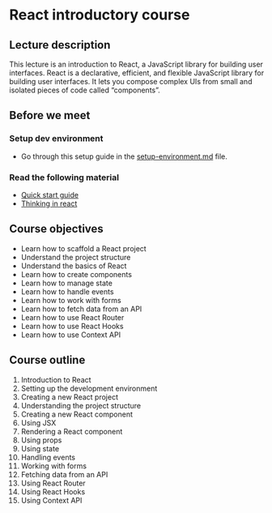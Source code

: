 # React introductory course

## Lecture description

This lecture is an introduction to React, a JavaScript library for building user interfaces. React is a declarative, efficient, and flexible JavaScript library for building user interfaces. It lets you compose complex UIs from small and isolated pieces of code called “components”.

## Before we meet

### Setup dev environment

- Go through this setup guide in the [setup-environment.md](setup-environment.md) file.

### Read the following material

- [Quick start guide](https://react.dev/learn)
- [Thinking in react](https://react.dev/learn/thinking-in-react)

## Course objectives

- Learn how to scaffold a React project
- Understand the project structure
- Understand the basics of React
- Learn how to create components
- Learn how to manage state
- Learn how to handle events
- Learn how to work with forms
- Learn how to fetch data from an API
- Learn how to use React Router
- Learn how to use React Hooks
- Learn how to use Context API

## Course outline

1. Introduction to React
1. Setting up the development environment
1. Creating a new React project
1. Understanding the project structure
1. Creating a new React component
1. Using JSX
1. Rendering a React component
1. Using props
1. Using state
1. Handling events
1. Working with forms
1. Fetching data from an API
1. Using React Router
1. Using React Hooks
1. Using Context API
